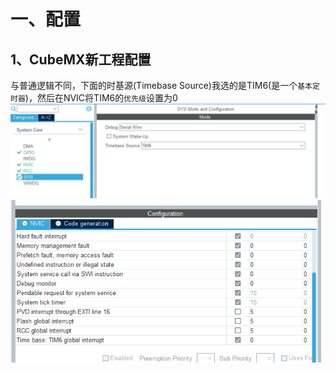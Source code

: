 # 一、配置
## 1、CubeMX新工程配置
与普通逻辑不同，下面的时基源(Timebase Source)我选的是TIM6(是一个`基本定时器`)，然后在NVIC将TIM6的`优先级`设置为0
![](img/Pasted%20image%2020250710092715.png)
![](img/Pasted%20image%2020250710092900.png)
